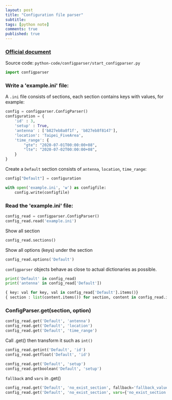 ```yaml
---
layout: post
title: "Configuration file parser"
subtitle: 
tags: [python note]
comments: true
published: true
---
```


### [Official document](https://docs.python.org/3/library/configparser.html)

Source code: `python-code/configparser/start_configparser.py`

```python
import configparser
```

### Write a 'example.ini' file:
A `.ini` file consists of sections, each section contains keys with values, for example:

```python
config = configparser.ConfigParser()
configuration = {
    'id' : 3,
    'setup' : True,
    'antenna' : ['b827eb8a8f1f', 'b827eb8f8147'],
    'location': 'Taipei_FiveArea',
    'time_range': {
        "gte": "2020-07-01T00:00:00+08",
        "lte": "2020-07-02T00:00:00+08",
    }
}
```


Create a `Default` section consists of `antenna`, `location`, `time_range`:

```python
config["Default"] = configuration

with open('example.ini', 'w') as configfile:
    config.write(configfile)
```


### Read the 'example.ini' file:
```python
config_read = configparser.ConfigParser()
config_read.read('example.ini')
```

Show all section
```python
config_read.sections()
```

Show all options (keys) under the section
```python
config_read.options('Default')
```

`configparser` objects behave as close to actual dictionaries as possible.
```python
print('Default' in config_read)
print('antenna' in config_read['Default'])

{ key: val for key, val in config_read['Default'].items()}
{ section : list(content.items()) for section, content in config_read.items()}
```

### ConfigParser.get(section, option)
```python
config_read.get('Default', 'antenna')
config_read.get('Default', 'location')
config_read.get('Default', 'time_range')
```

Call .get() then transform it such as `int()`
```python
config_read.getint('Default', 'id')
config_read.getfloat('Default', 'id')

config_read.get('Default', 'setup')
config_read.getboolean('Default', 'setup')
```

`fallback` and `vars` in .get()
```python
config_read.get('Default', 'no_exist_section', fallback='fallback_value')
config_read.get('Default', 'no_exist_section', vars={'no_exist_section' : 'this_is_default_config'})
```